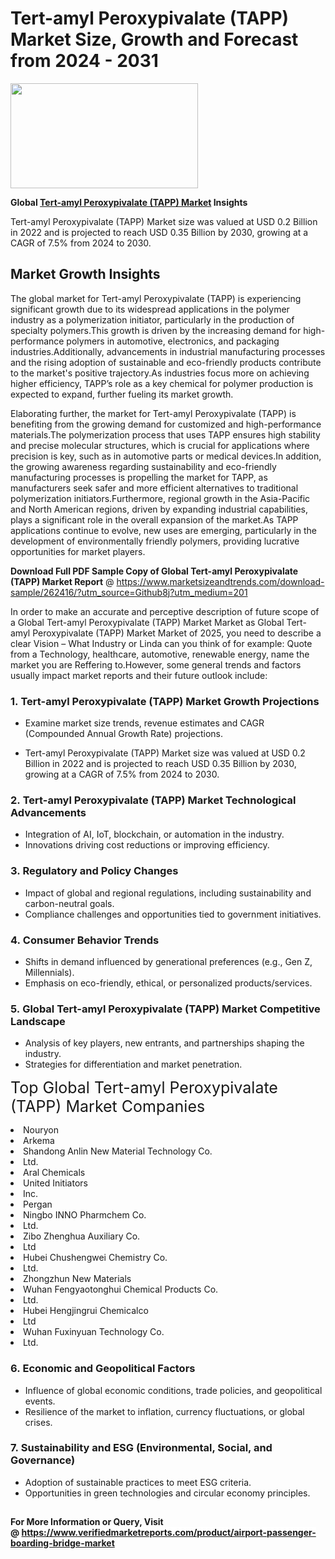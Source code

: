 <H1>Tert-amyl Peroxypivalate (TAPP) Market Size, Growth and Forecast from 2024 - 2031</H1><img class="aligncenter size-medium wp-image-584254" src="https://thirdeyenews.in/wp-content/uploads/2024/09/Global-Market-Research-300x168.jpeg" alt="" width="300" height="168" /><p><strong>Global&nbsp;<a href="https://www.marketsizeandtrends.com/download-sample/262416/?utm_source=Github8j?utm_medium=201">Tert-amyl Peroxypivalate (TAPP) Market</a> Insights</strong></p><p>Tert-amyl Peroxypivalate (TAPP) Market size was valued at USD 0.2 Billion in 2022 and is projected to reach USD 0.35 Billion by 2030, growing at a CAGR of 7.5% from 2024 to 2030.</p><p><h2>Market Growth Insights</h2> <p>The global market for Tert-amyl Peroxypivalate (TAPP) is experiencing significant growth due to its widespread applications in the polymer industry as a polymerization initiator, particularly in the production of specialty polymers.This growth is driven by the increasing demand for high-performance polymers in automotive, electronics, and packaging industries.Additionally, advancements in industrial manufacturing processes and the rising adoption of sustainable and eco-friendly products contribute to the market's positive trajectory.As industries focus more on achieving higher efficiency, TAPP’s role as a key chemical for polymer production is expected to expand, further fueling its market growth.</p> <p>Elaborating further, the market for Tert-amyl Peroxypivalate (TAPP) is benefiting from the growing demand for customized and high-performance materials.The polymerization process that uses TAPP ensures high stability and precise molecular structures, which is crucial for applications where precision is key, such as in automotive parts or medical devices.In addition, the growing awareness regarding sustainability and eco-friendly manufacturing processes is propelling the market for TAPP, as manufacturers seek safer and more efficient alternatives to traditional polymerization initiators.Furthermore, regional growth in the Asia-Pacific and North American regions, driven by expanding industrial capabilities, plays a significant role in the overall expansion of the market.As TAPP applications continue to evolve, new uses are emerging, particularly in the development of environmentally friendly polymers, providing lucrative opportunities for market players.</p> <p><span class=""><strong>Download Full PDF Sample Copy of Global Tert-amyl Peroxypivalate (TAPP) Market Report</strong> @ <a href="https://www.marketsizeandtrends.com/download-sample/262416/?utm_source=Github8j?utm_medium=201" target="_blank">https://www.marketsizeandtrends.com/download-sample/262416/?utm_source=Github8j?utm_medium=201</a></span></p><p>In order to make an accurate and perceptive description of future scope of a Global&nbsp;Tert-amyl Peroxypivalate (TAPP) Market Market as Global&nbsp;Tert-amyl Peroxypivalate (TAPP) Market Market of 2025, you need to describe a clear Vision &ndash; What Industry or Linda can you think of for example: Quote from a Technology, healthcare, automotive, renewable energy, name the market you are Reffering to.However, some general trends and factors usually impact market reports and their future outlook include:</p><h3>1.&nbsp;<strong>Tert-amyl Peroxypivalate (TAPP) Market Growth Projections</strong></h3><ul><li>Examine market size trends, revenue estimates and CAGR (Compounded Annual Growth Rate) projections.</li><li><p>Tert-amyl Peroxypivalate (TAPP) Market size was valued at USD 0.2 Billion in 2022 and is projected to reach USD 0.35 Billion by 2030, growing at a CAGR of 7.5% from 2024 to 2030.</p></li></ul><h3>2.&nbsp;<strong>Tert-amyl Peroxypivalate (TAPP) Market Technological Advancements</strong></h3><ul><li>Integration of AI, IoT, blockchain, or automation in the industry.</li><li>Innovations driving cost reductions or improving efficiency.</li></ul><h3>3.&nbsp;<strong>Regulatory and Policy Changes</strong></h3><ul><li>Impact of global and regional regulations, including sustainability and carbon-neutral goals.</li><li>Compliance challenges and opportunities tied to government initiatives.</li></ul><h3>4.&nbsp;<strong>Consumer Behavior Trends</strong></h3><ul><li>Shifts in demand influenced by generational preferences (e.g., Gen Z, Millennials).</li><li>Emphasis on eco-friendly, ethical, or personalized products/services.</li></ul><h3>5.&nbsp;<strong>Global Tert-amyl Peroxypivalate (TAPP) Market Competitive Landscape</strong></h3><ul><li>Analysis of key players, new entrants, and partnerships shaping the industry.</li><li>Strategies for differentiation and market penetration.</li></ul><p data-pm-slice="1 1 []"><span style="color: inherit; font-family: inherit; font-size: 25px;">Top Global Tert-amyl Peroxypivalate (TAPP) Market Companies</span></p><div class="" data-test-id=""><p><li>Nouryon</li><li> Arkema</li><li> Shandong Anlin New Material Technology Co.</li><li> Ltd.</li><li> Aral Chemicals</li><li> United Initiators</li><li> Inc.</li><li> Pergan</li><li> Ningbo INNO Pharmchem Co.</li><li> Ltd.</li><li> Zibo Zhenghua Auxiliary Co.</li><li> Ltd</li><li> Hubei Chushengwei Chemistry Co.</li><li>Ltd.</li><li> Zhongzhun New Materials</li><li> Wuhan Fengyaotonghui Chemical Products Co.</li><li>Ltd.</li><li> Hubei Hengjingrui Chemicalco </li><li> Ltd</li><li> Wuhan Fuxinyuan Technology Co.</li><li> Ltd.</li></p></div><h3>6.&nbsp;<strong>Economic and Geopolitical Factors</strong></h3><ul><li>Influence of global economic conditions, trade policies, and geopolitical events.</li><li>Resilience of the market to inflation, currency fluctuations, or global crises.</li></ul><h3>7.&nbsp;<strong>Sustainability and ESG (Environmental, Social, and Governance)</strong></h3><ul><li>Adoption of sustainable practices to meet ESG criteria.</li><li>Opportunities in green technologies and circular economy principles.</li></ul><h2><strong style="font-size: 14px;">For More Information or Query, Visit @&nbsp;</strong><a style="background-color: #ffffff; font-size: 14px;" href="https://www.marketsizeandtrends.com/report/tert-amyl-peroxypivalate-tapp-market/" target="_blank">https://www.verifiedmarketreports.com/product/airport-passenger-boarding-bridge-market</a></h2>